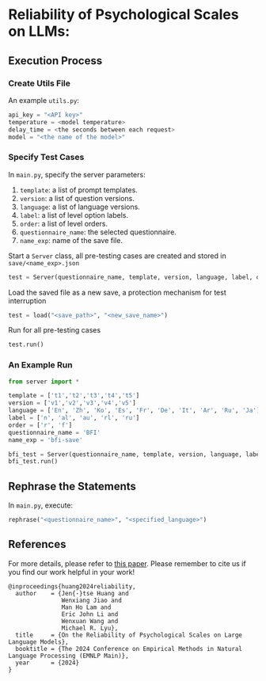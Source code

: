 # Reliability of Psychological Scales on LLMs:

## Execution Process

###  Create Utils File
An example `utils.py`:
```py
api_key = "<API key>"
temperature = <model temperature>
delay_time = <the seconds between each request>
model = "<the name of the model>"
```


### Specify Test Cases
In `main.py`, specify the server parameters:
1. `template`: a list of prompt templates.
2. `version`: a list of question versions.
3. `language`: a list of language versions.
4. `label`: a list of level option labels.
5. `order`: a list of level orders.
6. `questionnaire_name`: the selected questionnaire.
7. `name_exp`: name of the save file.

Start a `Server` class, all pre-testing cases are created and stored in `save/<name_exp>.json`
```py
test = Server(questionnaire_name, template, version, language, label, order, name_exp)
```

Load the saved file as a new save, a protection mechanism for test interruption
```py
test = load("<save_path>", "<new_save_name>")
```

Run for all pre-testing cases
```py
test.run()
```


### An Example Run
```py
from server import *

template = ['t1','t2','t3','t4','t5']
version = ['v1','v2','v3','v4','v5']
language = ['En', 'Zh', 'Ko', 'Es', 'Fr', 'De', 'It', 'Ar', 'Ru', 'Ja']
label = ['n', 'al', 'au', 'rl', 'ru']
order = ['r', 'f']
questionnaire_name = 'BFI'
name_exp = 'bfi-save'

bfi_test = Server(questionnaire_name, template, version, language, label, order, name_exp)
bfi_test.run()
```


## Rephrase the Statements
In `main.py`, execute:
```py
rephrase("<questionnaire_name>", "<specified_language>")
```


## References
For more details, please refer to [this paper](https://arxiv.org/abs/2305.19926). Please remember to cite us if you find our work helpful in your work!
```
@inproceedings{huang2024reliability,
  author    = {Jen{-}tse Huang and
               Wenxiang Jiao and
               Man Ho Lam and
               Eric John Li and
               Wenxuan Wang and
               Michael R. Lyu},
  title     = {On the Reliability of Psychological Scales on Large Language Models},
  booktitle = {The 2024 Conference on Empirical Methods in Natural Language Processing (EMNLP Main)},
  year      = {2024}
}
```
